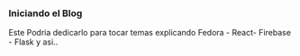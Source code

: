 ### Iniciando el Blog 

Este Podria dedicarlo para tocar temas explicando Fedora - React- Firebase - Flask y asi..
